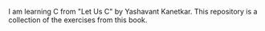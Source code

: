 I am learning C from "Let Us C" by Yashavant Kanetkar. This repository is a collection of the exercises from this book.
